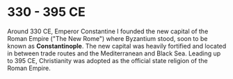 # 330 - 395 CE

Around 330 CE, Emperor Constantine I founded the new capital of the Roman Empire ("The New Rome") where Byzantium stood, soon to be known as **Constantinople**. The new capital was heavily fortified and located in between trade routes and the Mediterranean and Black Sea. Leading up to 395 CE, Christianity was adopted as the official state religion of the Roman Empire.
